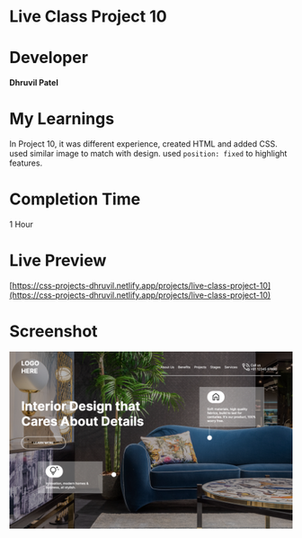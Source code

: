 # Live Class Project 10

# Developer
**Dhruvil Patel**

# My Learnings
In Project 10, it was different experience, created HTML and added CSS. used similar image to match with design. used `position: fixed` to highlight features.

# Completion Time
1 Hour

# Live Preview
[https://css-projects-dhruvil.netlify.app/projects/live-class-project-10](https://css-projects-dhruvil.netlify.app/projects/live-class-project-10)

# Screenshot
![image](./result10.png)